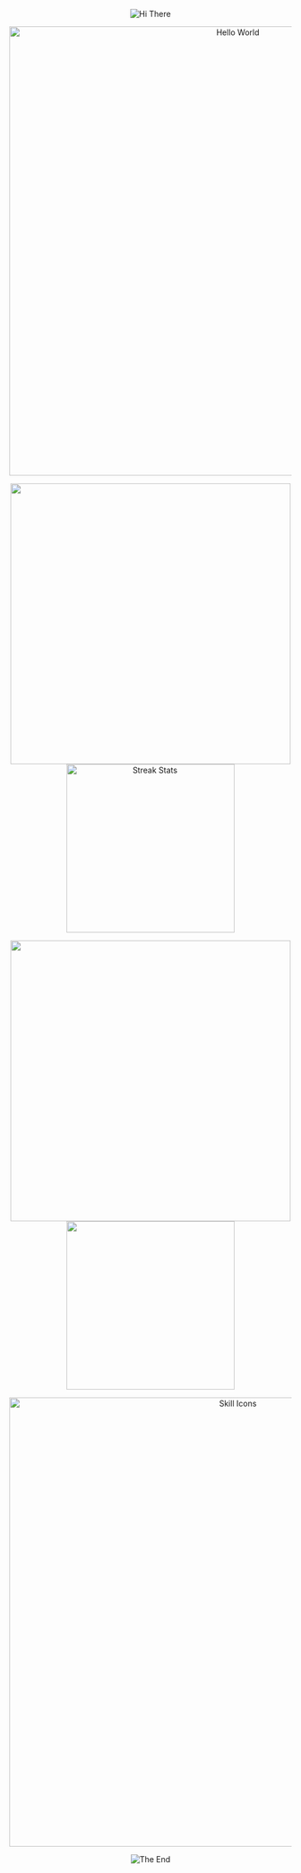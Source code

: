 <p align="center">
    <!-- https://github.com/kyechan99/capsule-render -->
    <img src="https://capsule-render.vercel.app/api?type=waving&color=gradient&height=300&&section=header&text=HI%20EVERYONE&fontSize=90&fontAlign=50&fontAlignY=30&desc=I%20am%20rainbow_yu&descAlign=50&descSize=30&descAlignY=60&animation=twinkling" alt="Hi There" title="Hi There"/>
</p>

<p align="center">
    <!-- https://github.com/DenverCoder1/readme-typing-svg -->
    <img width="800" src="https://readme-typing-svg.demolab.com?font=LXGW+WenKai+TC&size=22&pause=1000&center=true&vCenter=true&random=false&width=600&lines=Welcome+to+my+GitHub+profile+page!;Mainly+in+computer+vision+and+ai+visualization!" alt="Hello World" title="Hello World"/>
</p>

<p align="center">
    <!-- https://github.com/Ashutosh00710/github-readme-activity-graph -->
    <img width="500" src="https://github-readme-activity-graph.vercel.app/graph?username=rainbowyuyu&theme=github-compact&hide_border=true&area=true" />
    <!-- self-host in Vercel -->
    <img width="300" src="https://github-readme-streak-stats-xiaokang2022.vercel.app?user=rainbowyuyu&theme=transparent&hide_border=true" alt="Streak Stats" title="Streak Stats" />
</p>

<p align="center">
    <img width="500" src="https://github-readme-stats.vercel.app/api/wakatime?username=rainbowyuyu&theme=transparent&hide_border=true&layout=compact&langs_count=22" />
    <img width="300" src="https://github-readme-stats.vercel.app/api/top-langs/?username=rainbowyuyu&theme=transparent&hide_border=true&layout=donut-vertical&langs_count=6" />
</p>

<p align="center">
    <!-- https://github.com/LelouchFR/skill-icons -->
    <img width="800" src="https://go-skill-icons.vercel.app/api/icons?i=py,pytorch,c,cpp,java,md,latex,matlab,docker,photoshop,premiere,aftereffects,audition,git&titles=true" alt="Skill Icons" title="Skill Icons">
</p>

<p align="center">
    <!-- https://github.com/kyechan99/capsule-render -->
    <img src="https://capsule-render.vercel.app/api?type=waving&color=gradient&height=300&&section=footer&text=THE%20END&fontSize=90&fontAlign=50&fontAlignY=70&desc=keep%20learning&descAlign=50&descSize=30&descAlignY=40&animation=twinkling" alt="The End" title="The End"/>
</p>
